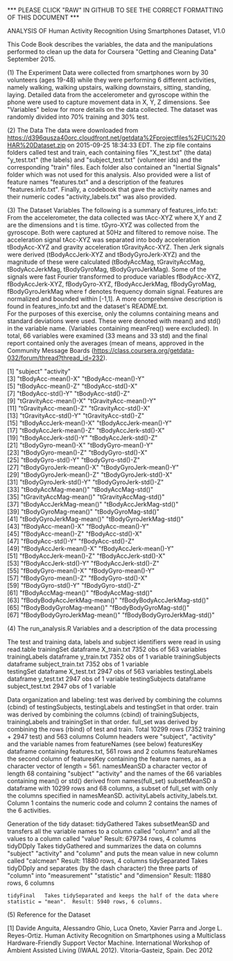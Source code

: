 *** PLEASE CLICK "RAW" IN GITHUB TO SEE THE CORRECT FORMATTING OF THIS DOCUMENT ***

ANALYSIS OF Human Activity Recognition Using Smartphones Dataset, V1.0

This Code Book describes the variables, the data and the manipulations performed to clean up the data for Coursera "Getting and Cleaning Data" September 2015.

(1) The Experiment
	Data were collected from smartphones worn by 30 volunteers (ages 19-48) while they were performing 6 different activities, namely walking, walking upstairs, walking downstairs, sitting, standing, laying.  Detailed data from the accelerometer and gyroscope within the phone were used to capture movement data in X, Y, Z dimensions.  See "Variables" below for more details on the data collected.  The dataset was randomly divided into 70% training and 30% test.



(2) The Data
	The data were downloaded from https://d396qusza40orc.cloudfront.net/getdata%2Fprojectfiles%2FUCI%20HAR%20Dataset.zip on 2015-09-25 18:34:33 EDT. The zip file contains folders called test and train, each containing files "X_test.txt" (the data) "y_test.txt" (the labels) and "subject_test.txt" (volunteer ids) and the corresponding "train" files.  Each folder also contained an "Inertial Signals" folder which was not used for this analysis.  Also provided were a list of feature names "features.txt" and a description of the features "features.info.txt".  Finally, a codebook that gave the activity names and their numeric codes "activity_labels.txt" was also provided.  



(3) The Dataset Variables
	The following is a summary of features_info.txt:
From the accelerometer, the data collected was tAcc-XYZ where X,Y and Z are the dimensions and t is time.  tGyro-XYZ was collected from the gyroscope.  Both were captured at 50Hz and filtered to remove noise.  The acceleration signal tAcc-XYZ was separated into body acceleration tBodyAcc-XYZ and gravity acceleration tGravityAcc-XYZ.  Then Jerk signals were derived (tBodyAccJerk-XYZ and tBodyGyroJerk-XYZ) and the magnitude of these were calculated (tBodyAccMag, tGravityAccMag, tBodyAccJerkMag, tBodyGyroMag, tBodyGyroJerkMag).  Some of the signals were fast Fourier transformed to produce variables fBodyAcc-XYZ, fBodyAccJerk-XYZ, fBodyGyro-XYZ, fBodyAccJerkMag, fBodyGyroMag, fBodyGyroJerkMag where f denotes frequency domain signal.  Features are normalized and bounded within [-1,1].  A more comprehensive description is found in features_info.txt and the dataset's README.txt.  
	For the purposes of this exercise, only the columns containing means and standard deviations were used.  These were denoted with mean() and std() in the variable name.  (Variables containing meanFreq() were excluded).  In total, 66 variables were examined (33 means and 33 std) and the final report contained only the averages (mean of means, approved in the Community Message Boards (https://class.coursera.org/getdata-032/forum/thread?thread_id=232).  

 [1] "subject"                     "activity"                   
 [3] "tBodyAcc-mean()-X"           "tBodyAcc-mean()-Y"          
 [5] "tBodyAcc-mean()-Z"           "tBodyAcc-std()-X"           
 [7] "tBodyAcc-std()-Y"            "tBodyAcc-std()-Z"           
 [9] "tGravityAcc-mean()-X"        "tGravityAcc-mean()-Y"       
[11] "tGravityAcc-mean()-Z"        "tGravityAcc-std()-X"        
[13] "tGravityAcc-std()-Y"         "tGravityAcc-std()-Z"        
[15] "tBodyAccJerk-mean()-X"       "tBodyAccJerk-mean()-Y"      
[17] "tBodyAccJerk-mean()-Z"       "tBodyAccJerk-std()-X"       
[19] "tBodyAccJerk-std()-Y"        "tBodyAccJerk-std()-Z"       
[21] "tBodyGyro-mean()-X"          "tBodyGyro-mean()-Y"         
[23] "tBodyGyro-mean()-Z"          "tBodyGyro-std()-X"          
[25] "tBodyGyro-std()-Y"           "tBodyGyro-std()-Z"          
[27] "tBodyGyroJerk-mean()-X"      "tBodyGyroJerk-mean()-Y"     
[29] "tBodyGyroJerk-mean()-Z"      "tBodyGyroJerk-std()-X"      
[31] "tBodyGyroJerk-std()-Y"       "tBodyGyroJerk-std()-Z"      
[33] "tBodyAccMag-mean()"          "tBodyAccMag-std()"          
[35] "tGravityAccMag-mean()"       "tGravityAccMag-std()"       
[37] "tBodyAccJerkMag-mean()"      "tBodyAccJerkMag-std()"      
[39] "tBodyGyroMag-mean()"         "tBodyGyroMag-std()"         
[41] "tBodyGyroJerkMag-mean()"     "tBodyGyroJerkMag-std()"     
[43] "fBodyAcc-mean()-X"           "fBodyAcc-mean()-Y"          
[45] "fBodyAcc-mean()-Z"           "fBodyAcc-std()-X"           
[47] "fBodyAcc-std()-Y"            "fBodyAcc-std()-Z"           
[49] "fBodyAccJerk-mean()-X"       "fBodyAccJerk-mean()-Y"      
[51] "fBodyAccJerk-mean()-Z"       "fBodyAccJerk-std()-X"       
[53] "fBodyAccJerk-std()-Y"        "fBodyAccJerk-std()-Z"       
[55] "fBodyGyro-mean()-X"          "fBodyGyro-mean()-Y"         
[57] "fBodyGyro-mean()-Z"          "fBodyGyro-std()-X"          
[59] "fBodyGyro-std()-Y"           "fBodyGyro-std()-Z"          
[61] "fBodyAccMag-mean()"          "fBodyAccMag-std()"          
[63] "fBodyBodyAccJerkMag-mean()"  "fBodyBodyAccJerkMag-std()"  
[65] "fBodyBodyGyroMag-mean()"     "fBodyBodyGyroMag-std()"     
[67] "fBodyBodyGyroJerkMag-mean()" "fBodyBodyGyroJerkMag-std()" 



(4) The run_analysis.R Variables and a description of the data processing

The test and training data, labels and subject identifiers were read in using read.table
	trainingSet		dataframe	X_train.txt		7352 obs of 563 variables
	trainingLabels		dataframe	y_train.txt		7352 obs of 1 variable
	trainingSubjects	dataframe	subject_train.txt	7352 obs of 1 variable	
	testingSet		dataframe	X_test.txt		2947 obs of 563 variables
	testingLabels		dataframe	y_test.txt		2947 obs of 1 variable
	testingSubjects		dataframe	subject_test.txt	2947 obs of 1 variable
	
Data organization and labeling:
	test  was derived by combining the columns (cbind) of testingSubjects, testingLabels and testingSet in that order.
	train was derived by combining the columns (cbind) of trainingSubjects, trainingLabels and trainingSet in that order.
	full_set was derived by combining the rows (rbind) of test and train. Total 10299 rows (7352 training + 2947 test) and 563 columns
		Column headers were "subject", "activity" and the variable names from featureNames (see below)
	featuresKey	dataframe containing features.txt, 561 rows and 2 columns
	featureNames	the second column of featuresKey containing the feature names, as a character vector of length = 561.
	namesMeanSD 	a character vector of length 68 containing "subject" "activity" 
			and the names of the 66 variables containing mean() or std() derived from names(full_set) 
	subsetMeanSD	a dataframe with 10299 rows and 68 columns, a subset of full_set with only the columns specified in namesMeanSD.
	activityLabels	activity_labels.txt.  Column 1 contains the numeric code and column 2 contains the names of the 6 activities.

Generation of the tidy dataset:
	tidyGathered	Takes subsetMeanSD and transfers all the variable names to a column called "column" 
			and all the values to a column called "value"  Result: 679734 rows, 4 columns
	tidyDDply	Takes tidyGathered and summarizes the data on columns "subject" "activity" and "column" and puts the mean value
			in new column called "calcmean"  Result: 11880 rows, 4 columns
	tidySeparated	Takes tidyDDply and separates (by the dash character) the three parts of "column" 
			into "measurement" "statistic" and "dimension"  Result: 11880 rows, 6 columns

	tidyFinal	Takes tidySeparated and keeps the half of the data where statistic = "mean".  Result: 5940 rows, 6 columns. 
			


(5) Reference for the Dataset

[1] Davide Anguita, Alessandro Ghio, Luca Oneto, Xavier Parra and Jorge L. Reyes-Ortiz. Human Activity Recognition on Smartphones using a Multiclass Hardware-Friendly Support Vector Machine. International Workshop of Ambient Assisted Living (IWAAL 2012). Vitoria-Gasteiz, Spain. Dec 2012


